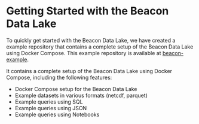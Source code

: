 # Getting Started with the Beacon Data Lake

To quickly get started with the Beacon Data Lake, we have created a example repository that contains a complete setup of the Beacon Data Lake using Docker Compose. This example repository is available at [beacon-example](https://github.com/maris-development/beacon-example).

It contains a complete setup of the Beacon Data Lake using Docker Compose, including the following features:

- Docker Compose setup for the Beacon Data Lake
- Example datasets in various formats (netcdf, parquet)
- Example queries using SQL
- Example queries using JSON
- Example queries using Notebooks
